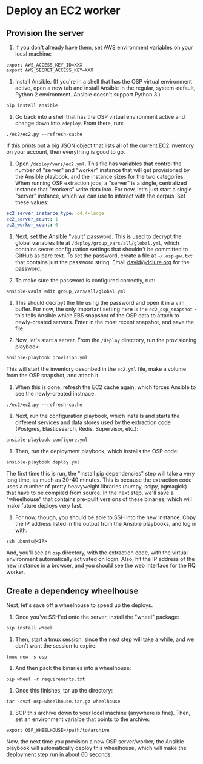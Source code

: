 # Deploy an EC2 worker

## Provision the server

1. If you don't already have them, set AWS environment variables on your local machine:

```
export AWS_ACCESS_KEY_ID=XXX
export AWS_SECRET_ACCESS_KEY=XXX
```

1. Install Ansible. (If you're in a shell that has the OSP virtual environment active, open a new tab and install Ansible in the regular, system-default, Python 2 environment. Ansible doesn't support Python 3.)

```
pip install ansible
```

1. Go back into a shell that has the OSP virtual environment active and change down into `/deploy`. From there, run:

```
./ec2/ec2.py --refresh-cache
```

If this prints out a big JSON object that lists all of the current EC2 inventory on your account, then everything is good to go.

1. Open `/deploy/vars/ec2.yml`. This file has variables that control the number of "server" and "worker" instance that will get provisioned by the Ansible playbook, and the instance sizes for the two categories. When running OSP extraction jobs, a "server" is a single, centralized instance that "workers" write data into. For now, let's just start a single "server" instance, which we can use to interact with the corpus. Set these values:

```yaml
ec2_server_instance_type: c4.4xlarge
ec2_server_count: 1
ec2_worker_count: 0
```

1. Next, set the Ansible "vault" password. This is used to decrypt the global variables file at `/deploy/group_vars/all/global.yml`, which contains secret configuration settings that shouldn't be committed to GitHub as bare text. To set the password, create a file at `~/.osp-pw.txt` that contains just the password string. Email david@dclure.org for the password.

1. To make sure the password is configured correctly, run:

```
ansible-vault edit group_vars/all/global.yml
```

1. This should decrpyt the file using the password and open it in a vim buffer. For now, the only important setting here is the `ec2_osp_snapshot` - this tells Ansible which EBS snapshot of the OSP data to attach to newly-created servers. Enter in the most recent snapshot, and save the file.

1. Now, let's start a server. From the `/deploy` directory, run the provisioning playbook:

```
ansible-playbook provision.yml
```

This will start the inventory described in the `ec2.yml` file, make a volume from the OSP snapshot, and attach it.

1. When this is done, refresh the EC2 cache again, which forces Ansible to see the newly-created instnace.

```
./ec2/ec2.py --refresh-cache
```

1. Next, run the configuration playbook, which installs and starts the different services and data stores used by the extraction code (Postgres, Elasticsearch, Redis, Supervisor, etc.):

```
ansible-playbook configure.yml
```

1. Then, run the deployment playbook, which installs the OSP code:

```
ansible-playbook deploy.yml
```

The first time this is run, the "Install pip dependencies" step will take a very long time, as much as 30-40 minutes. This is because the extraction code uses a number of pretty heavyweight libraries (numpy, scipy, pgmagick) that have to be compiled from source. In the next step, we'll save a "wheelhouse" that contains pre-built versions of these binaries, which will make future deploys very fast.

1. For now, though, you should be able to SSH into the new instance. Copy the IP address listed in the output from the Ansible playbooks, and log in with:

```
ssh ubuntu@<IP>
```

And, you'll see an `osp` directory, with the extraction code, with the virtual environment automatically activated on login. Also, hit the IP address of the new instance in a browser, and you should see the web interface for the RQ worker.

## Create a dependency wheelhouse

Next, let's save off a wheelhouse to speed up the deploys.

1. Once you've SSH'ed onto the server, install the "wheel" package:

```
pip install wheel
```

1. Then, start a tmux session, since the next step will take a while, and we don't want the session to expire:

```
tmux new -s osp
```

1. And then pack the binaries into a wheelhouse:

```
pip wheel -r requirements.txt
```

1. Once this finishes, tar up the directory:

```
tar -cvzf osp-wheelhouse.tar.gz wheelhouse
```

1. SCP this archive down to your local machine (anywhere is fine). Then, set an environment varialbe that points to the archive:

```
export OSP_WHEELHOUSE=/path/to/archive
```

Now, the next time you provision a new OSP server/worker, the Ansible playbook will automatically deploy this wheelhouse, which will make the deployment step run in about 60 seconds.
